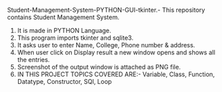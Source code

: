 Student-Management-System-PYTHON-GUI-tkinter.-
This repository contains Student Management System.

1. It is made in PYTHON Language.
2. This program imports tkinter and sqlite3.
3. It asks user to enter Name, College, Phone number & address.
4. When user click on Display result a new window opens and shows all the entries.
5. Screenshot of the output window is attached as PNG file.
6. IN THIS PROJECT TOPICS COVERED ARE:-
Variable,
Class,
Function,
Datatype,
Constructor,
SQl,
Loop
